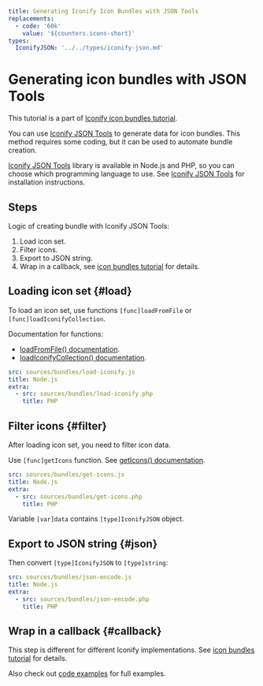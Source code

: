 ```yaml
title: Generating Iconify Icon Bundles with JSON Tools
replacements:
  - code: '60k'
    value: '${counters.icons-short}'
types:
  IconifyJSON: '../../types/iconify-json.md'
```

# Generating icon bundles with JSON Tools

This tutorial is a part of [Iconify icon bundles tutorial](./index.md).

You can use [Iconify JSON Tools](../../tools/json/index.md) to generate data for icon bundles. This method requires some coding, but it can be used to automate bundle creation.

[Iconify JSON Tools](../../tools/json/index.md) library is available in Node.js and PHP, so you can choose which programming language to use. See [Iconify JSON Tools](../../tools/json/index.md) for installation instructions.

## Steps

Logic of creating bundle with Iconify JSON Tools:

1. Load icon set.
2. Filter icons.
3. Export to JSON string.
4. Wrap in a callback, see [icon bundles tutorial](./index.md#use) for details.

## Loading icon set {#load}

To load an icon set, use functions `[func]loadFromFile` or `[func]loadIconifyCollection`.

Documentation for functions:

- [loadFromFile() documentation](../../tools/json/collection.md#load-from-file).
- [loadIconifyCollection() documentation](../../tools/json/collection.md#load-iconify).

```yaml
src: sources/bundles/load-iconify.js
title: Node.js
extra:
  - src: sources/bundles/load-iconify.php
    title: PHP
```

## Filter icons {#filter}

After loading icon set, you need to filter icon data.

Use `[func]getIcons` function. See [getIcons() documentation](../../tools/json/collection.md#get-icons).

```yaml
src: sources/bundles/get-icons.js
title: Node.js
extra:
  - src: sources/bundles/get-icons.php
    title: PHP
```

Variable `[var]data` contains `[type]IconifyJSON` object.

## Export to JSON string {#json}

Then convert `[type]IconifyJSON` to `[type]string`:

```yaml
src: sources/bundles/json-encode.js
title: Node.js
extra:
  - src: sources/bundles/json-encode.php
    title: PHP
```

## Wrap in a callback {#callback}

This step is different for different Iconify implementations. See [icon bundles tutorial](./index.md#callbacks) for details.

Also check out [code examples](./examples/index.md) for full examples.
